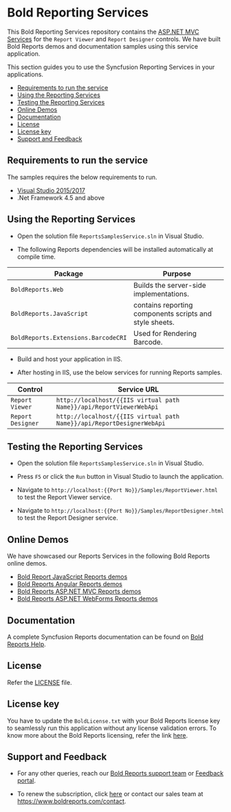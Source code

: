 # Bold Reporting Services

This Bold Reporting Services repository contains the [ASP.NET MVC Services](https://documentation.boldreports.com/javascript/report-viewer/report-service/create-aspnet-web-api-service/) for the `Report Viewer` and `Report Designer` controls. We have built Bold Reports demos and documentation samples using this service application.

This section guides you to use the Syncfusion Reporting Services in your applications.

* [Requirements to run the service](#requirements-to-run-the-service)
* [Using the Reporting Services](#using-the-reporting-services)
* [Testing the Reporting Services](#testing-the-reporting-services)
* [Online Demos](#online-demos)
* [Documentation](#documentation)
* [License](#license)
* [License key](#license-key)
* [Support and Feedback](#support-and-feedback)

## Requirements to run the service

The samples requires the below requirements to run.

* [Visual Studio 2015/2017](https://visualstudio.microsoft.com/downloads/)
* .Net Framework 4.5 and above

## Using the Reporting Services

* Open the solution file `ReportsSamplesService.sln` in Visual Studio.

* The following Reports dependencies will be installed automatically at compile time.

Package | Purpose
--- | ---
`BoldReports.Web` | Builds the server-side implementations.
`BoldReports.JavaScript` | contains reporting components scripts and style sheets.
`BoldReports.Extensions.BarcodeCRI` | Used for Rendering Barcode.

* Build and host your application in IIS.

* After hosting in IIS, use the below services for running Reports samples.

Control | Service URL
--- | ---
`Report Viewer` | `http://localhost/{{IIS virtual path Name}}/api/ReportViewerWebApi`
`Report Designer` | `http://localhost/{{IIS virtual path Name}}/api/ReportDesignerWebApi`

## Testing the Reporting Services

* Open the solution file `ReportsSamplesService.sln` in Visual Studio.

* Press `F5` or click the `Run` button in Visual Studio to launch the application.

* Navigate to `http://localhost:{{Port No}}/Samples/ReportViewer.html` to test the Report Viewer service.

* Navigate to `http://localhost:{{Port No}}/Samples/ReportDesigner.html` to test the Report Designer service.

## Online Demos

We have showcased our Reports Services in the following Bold Reports online demos.

* [Bold Report JavaScript Reports demos](https://demos.boldreports.com/home/index.html)
* [Bold Reports Angular Reports demos](https://demos.boldreports.com/home/angular.html)
* [Bold Reports ASP.NET MVC Reports demos](https://demos.boldreports.com/home/aspnet-mvc.html)
* [Bold Reports ASP.NET WebForms Reports demos](https://demos.boldreports.com/home/aspnet-web-forms.html)

## Documentation

A complete Syncfusion Reports documentation can be found on [Bold Reports Help](https://documentation.boldreports.com/).

## License

Refer the [LICENSE](/LICENSE) file.

## License key

You have to update the `BoldLicense.txt` with your Bold Reports license key to seamlessly run this application without any license validation errors. To know more about the Bold Reports licensing, refer the link [here](https://documentation.boldreports.com/licensing/).

## Support and Feedback

* For any other queries, reach our [Bold Reports support team](mailto:support@boldreports.com) or [Feedback portal](https://www.boldreports.com/feedback/).

* To renew the subscription, click [here](https://www.boldreports.com/pricing/on-premise) or contact our sales team at <https://www.boldreports.com/contact>.
